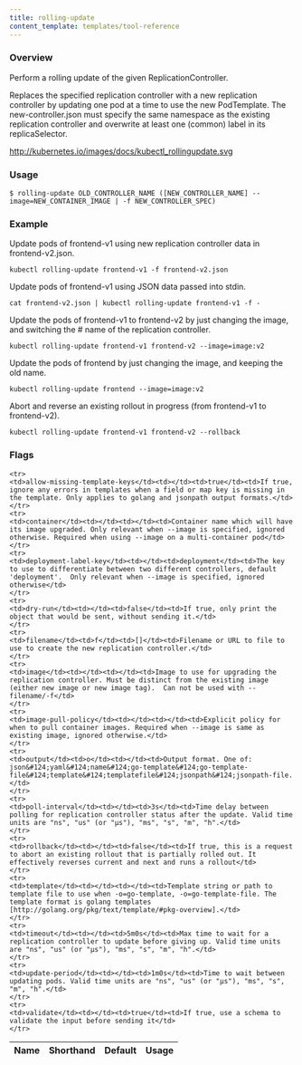 ```yaml
---
title: rolling-update
content_template: templates/tool-reference
---
```


### Overview
Perform a rolling update of the given ReplicationController.

 Replaces the specified replication controller with a new replication controller by updating one pod at a time to use the new PodTemplate. The new-controller.json must specify the same namespace as the existing replication controller and overwrite at least one (common) label in its replicaSelector.

 http://kubernetes.io/images/docs/kubectl_rollingupdate.svg

### Usage

`$ rolling-update OLD_CONTROLLER_NAME ([NEW_CONTROLLER_NAME] --image=NEW_CONTAINER_IMAGE | -f NEW_CONTROLLER_SPEC)`


### Example

 Update pods of frontend-v1 using new replication controller data in frontend-v2.json.

```shell
kubectl rolling-update frontend-v1 -f frontend-v2.json
```

 Update pods of frontend-v1 using JSON data passed into stdin.

```shell
cat frontend-v2.json | kubectl rolling-update frontend-v1 -f -
```

 Update the pods of frontend-v1 to frontend-v2 by just changing the image, and switching the # name of the replication controller.

```shell
kubectl rolling-update frontend-v1 frontend-v2 --image=image:v2
```

 Update the pods of frontend by just changing the image, and keeping the old name.

```shell
kubectl rolling-update frontend --image=image:v2
```

 Abort and reverse an existing rollout in progress (from frontend-v1 to frontend-v2).

```shell
kubectl rolling-update frontend-v1 frontend-v2 --rollback
```




### Flags

<div class="table-responsive"><table class="table table-bordered">
<thead class="thead-light">
<tr>
            <th>Name</th>
            <th>Shorthand</th>
            <th>Default</th>
            <th>Usage</th>
        </tr>
    </thead>
    <tbody>
    
    <tr>
    <td>allow-missing-template-keys</td><td></td><td>true</td><td>If true, ignore any errors in templates when a field or map key is missing in the template. Only applies to golang and jsonpath output formats.</td>
    </tr>
    <tr>
    <td>container</td><td></td><td></td><td>Container name which will have its image upgraded. Only relevant when --image is specified, ignored otherwise. Required when using --image on a multi-container pod</td>
    </tr>
    <tr>
    <td>deployment-label-key</td><td></td><td>deployment</td><td>The key to use to differentiate between two different controllers, default 'deployment'.  Only relevant when --image is specified, ignored otherwise</td>
    </tr>
    <tr>
    <td>dry-run</td><td></td><td>false</td><td>If true, only print the object that would be sent, without sending it.</td>
    </tr>
    <tr>
    <td>filename</td><td>f</td><td>[]</td><td>Filename or URL to file to use to create the new replication controller.</td>
    </tr>
    <tr>
    <td>image</td><td></td><td></td><td>Image to use for upgrading the replication controller. Must be distinct from the existing image (either new image or new image tag).  Can not be used with --filename/-f</td>
    </tr>
    <tr>
    <td>image-pull-policy</td><td></td><td></td><td>Explicit policy for when to pull container images. Required when --image is same as existing image, ignored otherwise.</td>
    </tr>
    <tr>
    <td>output</td><td>o</td><td></td><td>Output format. One of: json&#124;yaml&#124;name&#124;go-template&#124;go-template-file&#124;template&#124;templatefile&#124;jsonpath&#124;jsonpath-file.</td>
    </tr>
    <tr>
    <td>poll-interval</td><td></td><td>3s</td><td>Time delay between polling for replication controller status after the update. Valid time units are "ns", "us" (or "µs"), "ms", "s", "m", "h".</td>
    </tr>
    <tr>
    <td>rollback</td><td></td><td>false</td><td>If true, this is a request to abort an existing rollout that is partially rolled out. It effectively reverses current and next and runs a rollout</td>
    </tr>
    <tr>
    <td>template</td><td></td><td></td><td>Template string or path to template file to use when -o=go-template, -o=go-template-file. The template format is golang templates [http://golang.org/pkg/text/template/#pkg-overview].</td>
    </tr>
    <tr>
    <td>timeout</td><td></td><td>5m0s</td><td>Max time to wait for a replication controller to update before giving up. Valid time units are "ns", "us" (or "µs"), "ms", "s", "m", "h".</td>
    </tr>
    <tr>
    <td>update-period</td><td></td><td>1m0s</td><td>Time to wait between updating pods. Valid time units are "ns", "us" (or "µs"), "ms", "s", "m", "h".</td>
    </tr>
    <tr>
    <td>validate</td><td></td><td>true</td><td>If true, use a schema to validate the input before sending it</td>
    </tr>
</tbody>
</table></div>



